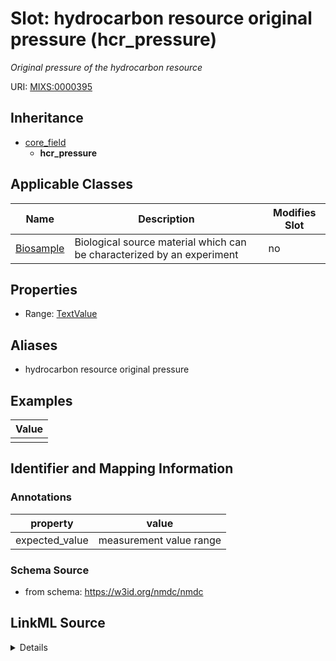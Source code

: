 # Slot: hydrocarbon resource original pressure (hcr_pressure)


_Original pressure of the hydrocarbon resource_



URI: [MIXS:0000395](https://w3id.org/mixs/0000395)




## Inheritance

* [core_field](core_field.md)
    * **hcr_pressure**





## Applicable Classes

| Name | Description | Modifies Slot |
| --- | --- | --- |
[Biosample](Biosample.md) | Biological source material which can be characterized by an experiment |  no  |







## Properties

* Range: [TextValue](TextValue.md)



## Aliases


* hydrocarbon resource original pressure




## Examples

| Value |
| --- |
|  |

## Identifier and Mapping Information





### Annotations

| property | value |
| --- | --- |
| expected_value | measurement value range || preferred_unit | atmosphere, kilopascal || occurrence | 1 |



### Schema Source


* from schema: https://w3id.org/nmdc/nmdc




## LinkML Source

<details>
```yaml
name: hcr_pressure
annotations:
  expected_value:
    tag: expected_value
    value: measurement value range
  preferred_unit:
    tag: preferred_unit
    value: atmosphere, kilopascal
  occurrence:
    tag: occurrence
    value: '1'
description: Original pressure of the hydrocarbon resource
title: hydrocarbon resource original pressure
examples:
- value: ''
from_schema: https://w3id.org/nmdc/nmdc
aliases:
- hydrocarbon resource original pressure
rank: 1000
is_a: core field
string_serialization: '{float} - {float} {unit}'
slot_uri: MIXS:0000395
multivalued: false
alias: hcr_pressure
domain_of:
- Biosample
range: TextValue

```
</details>